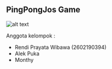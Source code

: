## PingPongJos Game
![alt text](https://www.google.com/url?sa=i&url=https%3A%2F%2Fpoki.co.id%2Fg%2Fping-pong-html5&psig=AOvVaw1biFdLucsneb5tqwkmfvKm&ust=1678461598631000&source=images&cd=vfe&ved=0CBAQjRxqFwoTCMjfk-2Sz_0CFQAAAAAdAAAAABAE)

Anggota kelompok :
- Rendi Prayata Wibawa (2602190394)
- Alek Puka
- Monthy
